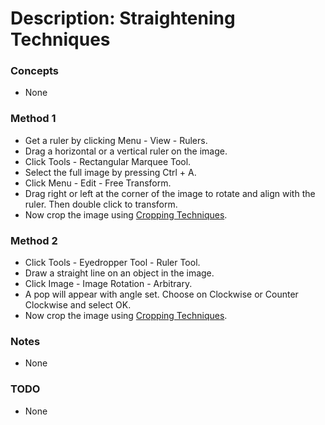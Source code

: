 # Description: Straightening Techniques

### Concepts
* None

### Method 1
* Get a ruler by clicking Menu - View - Rulers.
* Drag a horizontal or a vertical ruler on the image. 
* Click Tools - Rectangular Marquee Tool.
* Select the full image by pressing Ctrl + A.
* Click Menu - Edit - Free Transform. 
* Drag right or left at the corner of the image to rotate and align with the ruler. Then double click to transform. 
* Now crop the image using [Cropping Techniques](P002-CroppingTechniques.md).

### Method 2
* Click Tools - Eyedropper Tool - Ruler Tool.
* Draw a straight line on an object in the image.
* Click Image - Image Rotation - Arbitrary.
* A pop will appear with angle set. Choose on Clockwise or Counter Clockwise and select OK.
* Now crop the image using [Cropping Techniques](P002-CroppingTechniques.md).

### Notes
* None

### TODO
* None
